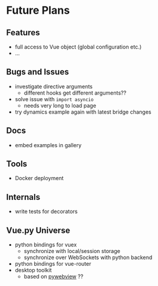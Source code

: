# Future Plans

## Features
* full access to Vue object (global configuration etc.)
* ...

## Bugs and Issues
* investigate directive arguments
  * different hooks get different arguments??
* solve issue with `import asyncio`
  * needs very long to load page
* try dynamics example again with latest bridge changes

## Docs
* embed examples in gallery

## Tools
* Docker deployment

## Internals
* write tests for decorators

## Vue.py Universe
* python bindings for vuex
  * synchronize with local/session storage
  * synchronize over WebSockets with python backend
* python bindings for vue-router
* desktop toolkit
  * based on [pywebview](https://github.com/r0x0r/pywebview) ??
